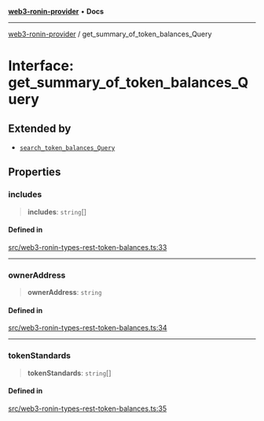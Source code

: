 [**web3-ronin-provider**](../README.md) • **Docs**

***

[web3-ronin-provider](../globals.md) / get\_summary\_of\_token\_balances\_Query

# Interface: get\_summary\_of\_token\_balances\_Query

## Extended by

- [`search_token_balances_Query`](search_token_balances_Query.md)

## Properties

### includes

> **includes**: `string`[]

#### Defined in

[src/web3-ronin-types-rest-token-balances.ts:33](https://github.com/chuacw/web3-ronin-provider/blob/dab3da736520006c9aeb4dab1fb5f7a56228c341/src/web3-ronin-types-rest-token-balances.ts#L33)

***

### ownerAddress

> **ownerAddress**: `string`

#### Defined in

[src/web3-ronin-types-rest-token-balances.ts:34](https://github.com/chuacw/web3-ronin-provider/blob/dab3da736520006c9aeb4dab1fb5f7a56228c341/src/web3-ronin-types-rest-token-balances.ts#L34)

***

### tokenStandards

> **tokenStandards**: `string`[]

#### Defined in

[src/web3-ronin-types-rest-token-balances.ts:35](https://github.com/chuacw/web3-ronin-provider/blob/dab3da736520006c9aeb4dab1fb5f7a56228c341/src/web3-ronin-types-rest-token-balances.ts#L35)
